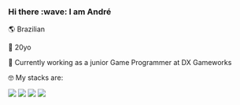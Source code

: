 <h3>Hi there :wave:	I am André</h3>

:earth_americas: Brazilian 

:birthday: 20yo

🔭 Currently working as a junior Game Programmer at DX Gameworks

:nerd_face:	My stacks are:

<img src="https://img.shields.io/badge/Java-ED8B00?style=for-the-badge&logo=java&logoColor=white"/> <img src="https://img.shields.io/badge/Unity-100000?style=for-the-badge&logo=unity&logoColor=white"/>  <img src="https://img.shields.io/badge/C%2B%2B-00599C?style=for-the-badge&logo=c%2B%2B&logoColor=white"/> <img src="https://img.shields.io/badge/-Unreal%20Engine-313131?style=for-the-badge&logo=unreal-engine&logoColor=white"/>
